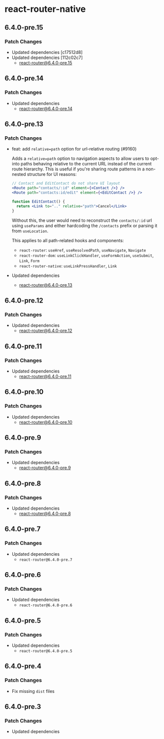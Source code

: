 # react-router-native

## 6.4.0-pre.15

### Patch Changes

- Updated dependencies [c17512d8]
- Updated dependencies [112c02c7]
  - react-router@6.4.0-pre.15

## 6.4.0-pre.14

### Patch Changes

- Updated dependencies
  - react-router@6.4.0-pre.14

## 6.4.0-pre.13

### Patch Changes

- feat: add `relative=path` option for url-relative routing (#9160)

  Adds a `relative=path` option to navigation aspects to allow users to opt-into paths behaving relative to the current URL instead of the current route hierarchy. This is useful if you're sharing route patterns in a non-nested structure for UI reasons:

  ```jsx
  // Contact and EditContact do not share UI layout
  <Route path="contacts/:id" element={<Contact />} />
  <Route path="contacts:id/edit" element={<EditContact />} />

  function EditContact() {
    return <Link to=".." relative="path">Cancel</Link>
  }
  ```

  Without this, the user would need to reconstruct the `contacts/:id` url using `useParams` and either hardcoding the `/contacts` prefix or parsing it from `useLocation`.

  This applies to all path-related hooks and components:

  - `react-router`: `useHref`, `useResolvedPath`, `useNavigate`, `Navigate`
  - `react-router-dom`: `useLinkClickHandler`, `useFormAction`, `useSubmit`, `Link`, `Form`
  - `react-router-native`: `useLinkPressHandler`, `Link`

- Updated dependencies
  - react-router@6.4.0-pre.13

## 6.4.0-pre.12

### Patch Changes

- Updated dependencies
  - react-router@6.4.0-pre.12

## 6.4.0-pre.11

### Patch Changes

- Updated dependencies
  - react-router@6.4.0-pre.11

## 6.4.0-pre.10

### Patch Changes

- Updated dependencies
  - react-router@6.4.0-pre.10

## 6.4.0-pre.9

### Patch Changes

- Updated dependencies
  - react-router@6.4.0-pre.9

## 6.4.0-pre.8

### Patch Changes

- Updated dependencies
  - react-router@6.4.0-pre.8

## 6.4.0-pre.7

### Patch Changes

- Updated dependencies
  - `react-router@6.4.0-pre.7`

## 6.4.0-pre.6

### Patch Changes

- Updated dependencies
  - `react-router@6.4.0-pre.6`

## 6.4.0-pre.5

### Patch Changes

- Updated dependencies
  - `react-router@6.4.0-pre.5`

## 6.4.0-pre.4

### Patch Changes

- Fix missing `dist` files

## 6.4.0-pre.3

### Patch Changes

- Updated dependencies
